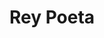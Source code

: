 ---
pid: ch1074
title: Rey Poeta
location_transcription: University City
coordinates: "[-75.199763301297, 39.951694590296]"
zipcode: NJ07055
gen_neighborhood: 
neighborhood: 
outside_phl: Passaic NJ
age: '25'
age_range: 20-29
instagram: 
image_file_name: ch_107.jpg
proposal_transcription: |-
  King Poet
  Nezahuacoyott
topic: Unknown
topic_summary: 0, 0
type: Other No Form
keywords_other: Art
credit: 
image_labels: 
twitter: 
facebook: 
permalink: "/monuments/ch1074/"
layout: item-page
---